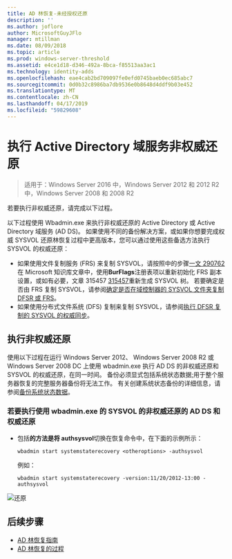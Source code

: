 ```yaml
---
title: AD 林恢复-未经授权还原
description: ''
ms.author: joflore
author: MicrosoftGuyJFlo
manager: mtillman
ms.date: 08/09/2018
ms.topic: article
ms.prod: windows-server-threshold
ms.assetid: e4ce1d18-d346-492a-8bca-f85513aa3ac1
ms.technology: identity-adds
ms.openlocfilehash: eae4cab2bd709097fe0efd0745baeb0ec685abc7
ms.sourcegitcommit: 0d0b32c8986ba7db9536e0b8648d4ddf9b03e452
ms.translationtype: MT
ms.contentlocale: zh-CN
ms.lasthandoff: 04/17/2019
ms.locfileid: "59829608"
---
```

# <a name="performing-a-nonauthoritative-restore-of-active-directory-domain-services"></a>执行 Active Directory 域服务非权威还原 

>适用于：Windows Server 2016 中，Windows Server 2012 和 2012 R2 中，Windows Server 2008 和 2008 R2

若要执行非权威还原，请完成以下过程。  
  
以下过程使用 Wbadmin.exe 来执行非权威还原的 Active Directory 或 Active Directory 域服务 (AD DS)。 如果使用不同的备份解决方案，或如果你想要完成权威 SYSVOL 还原林恢复过程中更高版本，您可以通过使用这些备选方法执行 SYSVOL 的权威还原：  
  
- 如果使用文件复制服务 (FRS) 来复制 SYSVOL，请按照中的步骤[一文 290762](https://go.microsoft.com/fwlink/?LinkId=148443)在 Microsoft 知识库文章中，使用**BurFlags**注册表项以重新初始化 FRS 副本设置，或如有必要，文章 315457 [315457](https://support.microsoft.com/kb/315457)重新生成 SYSVOL 树。 若要确定是否由 FRS 复制 SYSVOL，请参阅[确定是否在域控制器的 SYSVOL 文件夹复制 DFSR 或 FRS](https://msdn.microsoft.com/en-us/library/windows/desktop/cc507518.aspx#determining_whether_a_domain_controller_s_sysvol_folder_is_replicated_by_dfsr_or_frs)。  
- 如果使用分布式文件系统 (DFS) 复制来复制 SYSVOL，请参阅[执行 DFSR 复制的 SYSVOL 的权威同步](AD-Forest-Recovery-Authoritative-Recovery-SYSVOL.md)。  

## <a name="performing-a-nonauthoritative-restore"></a>执行非权威还原

使用以下过程在运行 Windows Server 2012、 Windows Server 2008 R2 或 Windows Server 2008 DC 上使用 wbadmin.exe 执行 AD DS 的非权威还原和 SYSVOL 的权威还原，在同一时间。 备份必须显式包括系统状态数据;用于整个服务器恢复的完整服务器备份将无法工作。 有关创建系统状态备份的详细信息，请参阅[备份系统状态数据](AD-Forest-Recovery-Backing-up-System-State.md)。  
  
### <a name="to-perform-a-nonauthoritative-restore-of-ad-ds-and-authoritative-restore-of-sysvol-using-wbadminexe"></a>若要执行使用 wbadmin.exe 的 SYSVOL 的非权威还原的 AD DS 和权威还原  
  
- 包括**的方法是将 authsysvol**切换在恢复命令中，在下面的示例所示：  

   ```  
   wbadmin start systemstaterecovery <otheroptions> -authsysvol  
   ```  

   例如：  

   ```  
   wbadmin start systemstaterecovery -version:11/20/2012-13:00 -authsysvol  
   ```  
  
![还原](media/AD-Forest-Recovery-Nonauthoritative-Restore/nonauth.png)

## <a name="next-steps"></a>后续步骤

- [AD 林恢复指南](AD-Forest-Recovery-Guide.md)
- [AD 林恢复的过程](AD-Forest-Recovery-Procedures.md)
